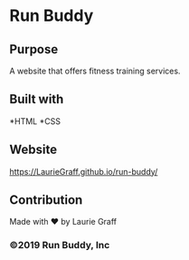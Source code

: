 # Run Buddy

## Purpose
A website that offers fitness training services.

## Built with 
*HTML
*CSS

## Website
https://LaurieGraff.github.io/run-buddy/

## Contribution
Made with ❤️ by Laurie Graff

### ©2019 Run Buddy, Inc
